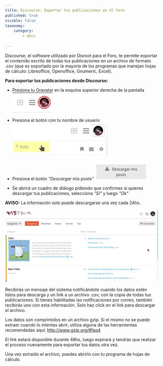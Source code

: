 ```yaml
---
title: Discourse: Exportar tus publicaciones en el Foro
published: true
visible: false
taxonomy:
    category:
        - docs

---
```




Discourse, el software utilizado por Disroot para el Foro, te permite exportar el contenido escrito de todas tus publicaciones en un archivo de formato .csv (que es soportado por la mayoría de los programas que manejan hojas de cálculo: Libreoffice, Openoffice, Gnumeric, Excel).

**Para exportar tus publicaciones desde Discourse:**
- Presiona tu Gravatar en la esquina superior derecha de la pantalla ![](es/export_data_discourse_01.png)<br>

- Presiona el botón con tu nombre de usuario ![](es/export_data_discourse_02.png)<br>

- Presiona el botón *"Descargar mis posts"* ![](es/export_data_discourse_03.png)<br>

- Se abrirá un cuadro de diálogo pidiendo que confirmes si quieres descargar tus publicaciones, selecciona *"Sí"* y luego *"Ok"*<br>


**AVISO:** La información solo puede descargarse una vez cada 24hs.<br>

![](es/export_data_discourse_01.gif)

Recibirás un mensaje del sistema notificándote cuando los datos estén listos para descarga y un link a un archivo .csv, con la copia de todas tus publicaciones.
Si tienes habilitadas las notificaciones por correo, también recibirás uno con esta información. Solo haz click en el link para descargar el archivo.

Los datos son comprimidos en un archivo gzip. Si el mismo no se puede extraer cuando lo intentas abrir, utiliza alguna de las herramientas recomendadas aquí: http://www.gzip.org/#faq4

El link estará disponible durante 48hs, luego expirará y tendrás que realizar el proceso nuevamente para exportar tus datos otra vez.

Una vez extraído el archivo, puedes abrirlo con tu programa de hojas de cálculo.

